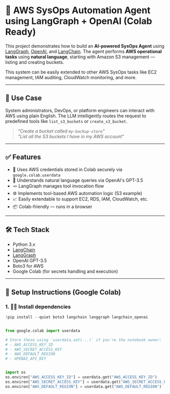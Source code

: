 # 🤖 AWS SysOps Automation Agent using LangGraph + OpenAI (Colab Ready)

This project demonstrates how to build an **AI-powered SysOps Agent** using [LangGraph](https://github.com/langchain-ai/langgraph), [OpenAI](https://openai.com), and [LangChain](https://github.com/langchain-ai/langchain). The agent performs **AWS operational tasks** using **natural language**, starting with Amazon S3 management — listing and creating buckets.

This system can be easily extended to other AWS SysOps tasks like EC2 management, IAM auditing, CloudWatch monitoring, and more.

---

## 🧠 Use Case

System administrators, DevOps, or platform engineers can interact with AWS using plain English. The LLM intelligently routes the request to predefined tools like `list_s3_buckets` or `create_s3_bucket`.

> _"Create a bucket called `my-backup-store`"_  
> _"List all the S3 buckets I have in my AWS account"_

---

## ✅ Features

- 🔐 Uses AWS credentials stored in Colab securely via `google.colab.userdata`
- 🧠 Understands natural language queries via OpenAI's GPT-3.5
- 🪢 LangGraph manages tool invocation flow
- ⚙️ Implements tool-based AWS automation logic (S3 example)
- 📈 Easily extendable to support EC2, RDS, IAM, CloudWatch, etc.
- 📦 Colab-friendly — runs in a browser

---

## 🛠️ Tech Stack

- Python 3.x
- [LangChain](https://python.langchain.com/)
- [LangGraph](https://github.com/langchain-ai/langgraph)
- OpenAI GPT-3.5
- Boto3 for AWS
- Google Colab (for secrets handling and execution)

---

## 🔧 Setup Instructions (Google Colab)

### 1. 👩‍💻 Install dependencies

```python
!pip install --quiet boto3 langchain langgraph langchain_openai


from google.colab import userdata

# Store these using `userdata.set(...)` if you're the notebook owner:
# - AWS_ACCESS_KEY_ID
# - AWS_SECRET_ACCESS_KEY
# - AWS_DEFAULT_REGION
# - OPENAI_API_KEY


import os
os.environ["AWS_ACCESS_KEY_ID"] = userdata.get("AWS_ACCESS_KEY_ID")
os.environ["AWS_SECRET_ACCESS_KEY"] = userdata.get("AWS_SECRET_ACCESS_KEY")
os.environ["AWS_DEFAULT_REGION"] = userdata.get("AWS_DEFAULT_REGION")
